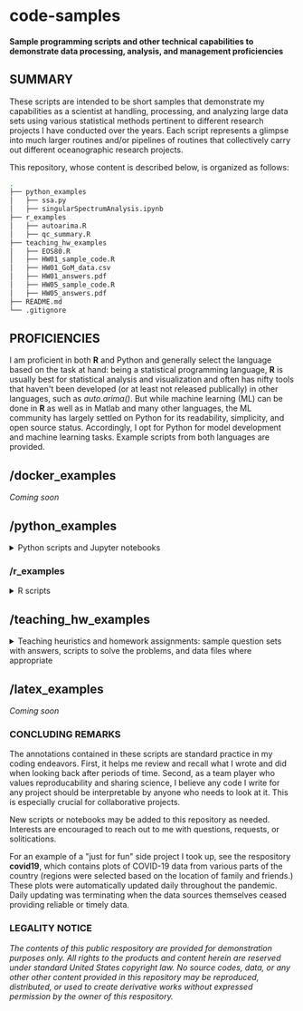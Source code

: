 # code-samples

#### Sample programming scripts and other technical capabilities to demonstrate data processing, analysis, and management proficiencies

## SUMMARY

These scripts are intended to be short samples that demonstrate my capabilities as a scientist at handling, processing, and analyzing large data sets using various statistical methods pertinent to different research projects I have conducted over the years. Each script represents a glimpse into much larger routines and/or pipelines of routines that collectively carry out different oceanographic research projects.

This repository, whose content is described below, is organized as follows:

```bash
.
├── python_examples
│   ├── ssa.py
│   ├── singularSpectrumAnalysis.ipynb
├── r_examples
│   ├── autoarima.R
│   ├── qc_summary.R
├── teaching_hw_examples
│   ├── EOS80.R
│   ├── HW01_sample_code.R
│   ├── HW01_GoM_data.csv
│   ├── HW01_answers.pdf
│   ├── HW05_sample_code.R
│   ├── HW05_answers.pdf
├── README.md
└── .gitignore
```

## PROFICIENCIES

I am proficient in both **R** and Python and generally select the language based on the task at hand: being a statistical programming language, **R** is usually best for statistical analysis and visualization and often has nifty tools that haven't been developed (or at least not released publically) in other languages, such as *auto.arima()*. But while machine learning (ML) can be done in **R** as well as in Matlab and many other languages, the ML community has largely settled on Python for its readability, simplicity, and open source status. Accordingly, I opt for Python for model development and machine learning tasks. Example scripts from both languages are provided.

## /docker\_examples

_Coming soon_

## /python\_examples

<details>
    <summary>
        Python scripts and Jupyter notebooks
    </summary>
    
**ssa.py** in demonstrates an object-oriented approach to implementing univariate and multivariate singular spectrum analysis (SSA) in Python. As noted and credited in the docstring, this started with a simple online demonstration that was modified and expanded to suit the needs of the project at hand.

**singularSpectrumAnalysis.ipynb** is a scratch Jupyter notebook showing parts of the **ssa.py** script under development and in use. It is used for testing, experimentation, plotting, etc. This is a representative "working notebook"; it is not intended to a something one might use to showcase, narrate, or inform about the development of some process.

</details>

### /r\_examples

<details>
    <summary>
        R scripts
    </summary>

**qc_summary.R** is one component from a pipeline that collectively processes and analyzes global temperature-salinity-depth data in the ocean. This script compiles QC flags while the next script in the routine applies these flags to filter out undesired data. This was created to handle >2 million observed profiles. For more information, see the docstring in the file.

**autoarima.R** was designed to automatically and efficiently fit ARIMA models to thousands of observed ocean Lagrangian drifter velocity time series. The **R** function *auto.arima()* eliminates the need to conduct a manual parameter search for all time series and implementing it with **R**'s *apply* family of functions allows this to be done in a vectorized fashion. The parent script (not provided) compiles many such forecasts from the defined function *run.autoarima()* and writes them out to a netCDF file.

</details>

## /teaching\_hw\_examples

<details>
    <summary>
        Teaching heuristics and homework assignments: sample question sets with answers, scripts to solve the problems, and data files where appropriate
    </summary>

**HW01\_\*** and **HW05\_\***: Examples of homework assignments I wrote and graded for an undergraduate Introduction to Physical Oceanography class in which I was tasked with teaching **R**. The students had no previous coding experience, so I incorporated it into each homework and wrote sample scripts that thoroughly explained the step-by-step processes for solving the problems. These samples were given to the students after the homework assignment was due. Shown here are the first and final homework assignments of the semester, demonstrating how far the students came in four months (class homework average was ~89/100). My heuristic technique with the assignments was to walk the students through a key concept in such a way that each part of the question builds upon the previous part, and then provide a practical real-world example of the concept in use. The question sets with answers are provided for context as well as the data used in HW01.

**EOS80.R**: Simple Equation of State (EOS) of Seawater (1980) function I created and provided to the students for use in HW01.

</details>


## /latex\_examples

_Coming soon_

### CONCLUDING REMARKS

The annotations contained in these scripts are standard practice in my coding endeavors. First, it helps me review and recall what I wrote and did when looking back after periods of time. Second, as a team player who values reproducability and sharing science, I believe any code I write for any project should be interpretable by anyone who needs to look at it. This is especially crucial for collaborative projects.

New scripts or notebooks may be added to this repository as needed. Interests are encouraged to reach out to me with questions, requests, or solitications.

For an example of a "just for fun" side project I took up, see the respository **covid19**, which contains plots of COVID-19 data from various parts of the country (regions were selected based on the location of family and friends.) These plots were automatically updated daily throughout the pandemic. Daily updating was terminating when the data sources themselves ceased providing reliable or timely data.


### LEGALITY NOTICE

_The contents of this public respository are provided for demonstration purposes only. All rights to the products and content herein are reserved under standard United States copyright law. No source codes, data, or any other other content provided in this repository may be reproduced, distributed, or used to create derivative works without expressed permission by the owner of this respository._
